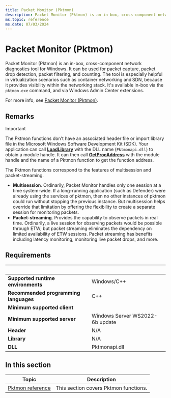 ```yaml
---
title: Packet Monitor (Pktmon)
description: Packet Monitor (Pktmon) is an in-box, cross-component network diagnostics tool for Windows.
ms.topic: reference
ms.date: 07/03/2024
---
```


# Packet Monitor (Pktmon)

Packet Monitor (Pktmon) is an in-box, cross-component network diagnostics tool for Windows. It can be used for packet capture, packet drop detection, packet filtering, and counting. The tool is especially helpful in virtualization scenarios such as container networking and SDN, because it provides visibility within the networking stack. It's available in-box via the `pktmon.exe` command, and via Windows Admin Center extensions.

For more info, see [Packet Monitor (Pktmon)](/windows-server/networking/technologies/pktmon/pktmon).

## Remarks

> [!IMPORTANT]
> The Pktmon functions don't have an associated header file or import library file in the Microsoft Windows Software Development Kit (SDK). Your application can call [**LoadLibrary**](/windows/win32/api/libloaderapi/nf-libloaderapi-loadlibrarya) with the DLL name (`Pktmonapi.dll`) to obtain a module handle. It can then call [**GetProcAddress**](/windows/win32/api/libloaderapi/nf-libloaderapi-getprocaddress) with the module handle and the name of a Pktmon function to get the function address.

The Pktmon functions correspond to the features of multisession and packet-streaming.
* **Multisession**. Ordinarily, Packet Monitor handles only one session at a time system-wide. If a long-running application (such as Defender) were already using the services of pktmon, then no other instances of pktmon could run without stopping the previous instance. But multisession helps override that limitation by offering the flexibility to create a separate session for monitoring packets.
* **Packet-streaming**. Provides the capability to observe packets in real time. Ordinarily, a live session for observing packets would be possible through ETW; but packet streaming eliminates the dependency on limited availability of ETW sessions. Packet streaming has benefits including latency monitoring, monitoring live packet drops, and more.

## Requirements

| &nbsp; | &nbsp; |
| ---- |:---- |
| **Supported runtime environments** | Windows/C++ |
| **Recommended programming languages** | C++ |
| **Minimum supported client** |  |
| **Minimum supported server** | Windows Server WS2022-6b update |
| **Header** | N/A |
| **Library** | N/A |
| **DLL** | Pktmonapi.dll |

## In this section

| Topic | Description |
|-|-|
| [Pktmon reference](pktmon-reference.md) | This section covers Pktmon functions. |
